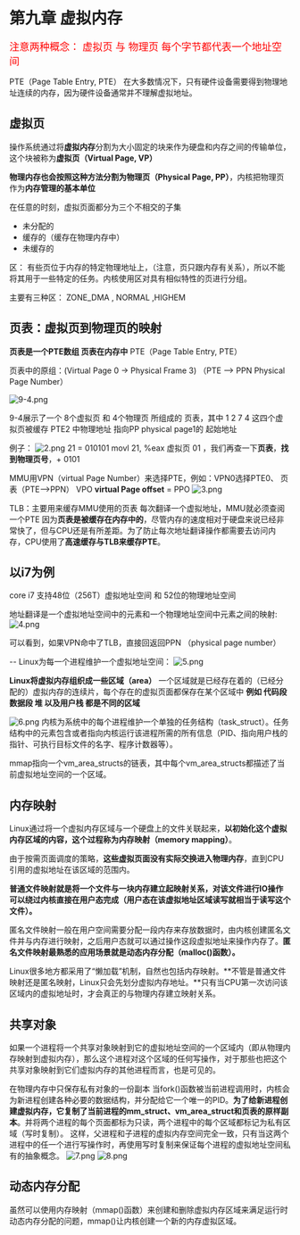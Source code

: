 # 第九章 虚拟内存

<font color = red size=4> 注意两种概念： 虚拟页 与 物理页 </font>
<font color = red size=4>每个字节都代表一个地址空间</font>

PTE（Page Table Entry, PTE）
在大多数情况下，只有硬件设备需要得到物理地址连续的内存，因为硬件设备通常并不理解虚拟地址。

##  虚拟页
操作系统通过将**虚拟内存**分割为大小固定的块来作为硬盘和内存之间的传输单位，这个块被称为**虚拟页（Virtual Page, VP）**

**物理内存也会按照这种方法分割为物理页（Physical Page, PP）**，内核把物理页作为**内存管理的基本单位**

在任意的时刻，虚拟页面都分为三个不相交的子集
* 未分配的
* 缓存的（缓存在物理内存中）
* 未缓存的

区：
有些页位于内存的特定物理地址上，（注意，页只跟内存有关系），所以不能将其用于一些特定的任务。内核使用区对具有相似特性的页进行分组。

主要有三种区：
ZONE_DMA , NORMAL ,HIGHEM


## 页表：虚拟页到物理页的映射  
**页表是一个PTE数组 页表在内存中**
PTE（Page Table Entry, PTE）

页表中的原组：(Virtual Page 0 -> Physical Frame 3)
（PTE --> PPN    Physical Page Number）

![9-4.png](./images/1.png)

9-4展示了一个 8个虚拟页 和 4个物理页 所组成的 页表，其中 1 2 7 4 这四个虚拟页被缓存
PTE2 中物理地址 指向PP physical page1的 起始地址


例子：
![2.png](./images/2.png)
21 = 010101
movl 21, %eax
虚拟页 01 ，我们再查一下**页表**，**找到物理页号**，+ 0101


MMU用VPN（virtual Page Number）来选择PTE，例如：VPN0选择PTE0、
页表（PTE-->PPN）
VPO **virtual Page offset**  = PPO 
![3.png](./images/3.png)


TLB：主要用来缓存MMU使用的页表
每次翻译一个虚拟地址，MMU就必须查阅一个PTE
因为**页表是被缓存在内存中的**，尽管内存的速度相对于硬盘来说已经非常快了，但与CPU还是有所差距。为了防止每次地址翻译操作都需要去访问内存，CPU使用了**高速缓存与TLB来缓存PTE**。


## 以i7为例
core i7 支持48位（256T）虚拟地址空间 和 52位的物理地址空间

地址翻译是一个虚拟地址空间中的元素和一个物理地址空间中元素之间的映射:
![4.png](./images/4.png)

可以看到，如果VPN命中了TLB，直接回返回PPN （physical page number）

--
Linux为每一个进程维护一个虚拟地址空间：
![5.png](./images/5.png)

**Linux将虚拟内存组织成一些区域（area）**
一个区域就是已经存在着的（已经分配的）虚拟内存的连续片，每个存在的虚拟页面都保存在某个区域中
**例如 代码段 数据段 堆 以及用户栈 都是不同的区域**

![6.png](./images/6.png)
内核为系统中的每个进程维护一个单独的任务结构（task_struct）。任务结构中的元素包含或者指向内核运行该进程所需的所有信息（PID、指向用户栈的指针、可执行目标文件的名字、程序计数器等）。

mmap指向一个vm_area_structs的链表，其中每个vm_area_structs都描述了当前虚拟地址空间的一个区域。

## 内存映射
Linux通过将一个虚拟内存区域与一个硬盘上的文件关联起来，**以初始化这个虚拟内存区域的内容，这个过程称为内存映射（memory mapping）**。

由于按需页面调度的策略，**这些虚拟页面没有实际交换进入物理内存**，直到CPU引用的虚拟地址在该区域的范围内。

**普通文件映射就是将一个文件与一块内存建立起映射关系，对该文件进行IO操作可以绕过内核直接在用户态完成（用户态在该虚拟地址区域读写就相当于读写这个文件）。**

匿名文件映射一般在用户空间需要分配一段内存来存放数据时，由内核创建匿名文件并与内存进行映射，之后用户态就可以通过操作这段虚拟地址来操作内存了。**匿名文件映射最熟悉的应用场景就是动态内存分配（malloc()函数）。**

Linux很多地方都采用了“懒加载”机制，自然也包括内存映射。**不管是普通文件映射还是匿名映射，Linux只会先划分虚拟内存地址。**只有当CPU第一次访问该区域内的虚拟地址时，才会真正的与物理内存建立映射关系。

## 共享对象
如果一个进程将一个共享对象映射到它的虚拟地址空间的一个区域内（即从物理内存映射到虚拟内存），那么这个进程对这个区域的任何写操作，对于那些也把这个共享对象映射到它们虚拟内存的其他进程而言，也是可见的。

在物理内存中只保存私有对象的一份副本
当fork()函数被当前进程调用时，内核会为新进程创建各种必要的数据结构，并分配给它一个唯一的PID。**为了给新进程创建虚拟内存，它复制了当前进程的mm_struct、vm_area_struct和页表的原样副本**。并将两个进程的每个页面都标为只读，两个进程中的每个区域都标记为私有区域（写时复制）。
这样，父进程和子进程的虚拟内存空间完全一致，只有当这两个进程中的任一个进行写操作时，再使用写时复制来保证每个进程的虚拟地址空间私有的抽象概念。
![7.png](./images/7.png)
![8.png](./images/8.png)

## 动态内存分配
虽然可以使用内存映射（mmap()函数）来创建和删除虚拟内存区域来满足运行时动态内存分配的问题，mmap()让内核创建一个新的内存虚拟区域。
